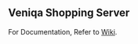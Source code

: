 ## Veniqa Shopping Server

For Documentation, Refer to [Wiki](https://github.com/Viveckh/Veniqa/wiki).